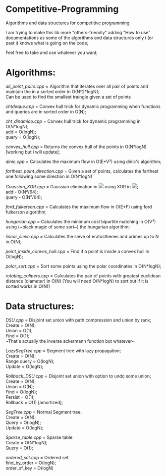 # Competitive-Programming
Algorithms and data structures for competitive programming

I am trying to make this lib more "others-friendly" adding "How to use" documentations as some of the algorithms and data structures only i (or past i) knows what is going on the code;

Feel free to take and use whatever you want;

# Algorithms:

*all_point_pairs.cpp* = Algorithm that iterates over all pair of points and maintain the in a sorted order in O(N^2*logN);\
Can be used to find the smallest traingle given a set of points 

*chtdeque.cpp* = Convex hull trick for dynamic programming when functions and queries are in sorted order in O(N);

*cht_dinamico.cpp* = Convex hull trick for dynamic programming in O(N*logN);\
add = O(logN);\
query = O(logN);

*convex_hull.cpp* = Returns the convex hull of the points in O(N\*logN) [working but i will update];

*dinic.cpp* = Calculates the maximum flow in O(E\*V²) using dinic's algorithm;

*farthest_point_direction.cpp* = Given a set of points, calculates the farthest one following some direction in O(N*logN)

*Gaussian_XOR.cpp* = Gaussian elimination in <img src="https://render.githubusercontent.com/render/math?math=\mathbb{Z}_{2}"> using XOR in <img src="https://render.githubusercontent.com/render/math?math=O(\frac{N^3}{64})">;\
add - O(N²/64);\
query - O(N²/64);

*ford_fulkerson.cpp* = Calculates the maximum flow in O(E\*F) using ford fulkerson algorithm;

*hungarian.cpp* = Calculates the minimum cost bipartite matching in O(V³) using (~black magic of some sort~) the hungarian algorithm;

*linear_sieve.cpp* = Calculates the sieve of eratosthenes and primes up to N in O(N);

*point_inside_convex_hull.cpp* = Find if a point is inside a convex hull in O(logN);

*polar_sort.cpp* = Sort some points using the polar coordinates in O(N\*logN);

*rotating_calipers.cpp* = Calculates the pair of points with greatest euclidean distance (diameter) in O(N) [You will need O(N*logN) to sort but if it is sorted works in O(N)]


# Data structures:

*DSU.cpp* = Disjoint set union with path compression and union by rank;\
Create = O(N);\
Union = O(1);\
Find = O(1);\
~That's actually the inverse ackermann function but whatever~


*LazySegTree.cpp* = Segment tree with lazy propagation;\
Create = O(N);\
Range query = O(logN);\
Update = O(logN);

*Rollback_DSU.cpp* = Disjoint set union with option to undo some union;\
Create = O(N);\
Union = O(N);\
Find = O(logN);\
Persist = O(1);\
Rollback = O(1) [amortized];

*SegTree.cpp* = Normal Segment tree;\
Create = O(N);\
Query = O(logN);\
Update = O(logN);

*Sparse_table.cpp* = Sparse table\
Create = O(N\*logN);\
Query = O(1);

*ordered_set.cpp* = Ordered set\
find_by_order = O(logN);\
order_of_key = O(logN)
